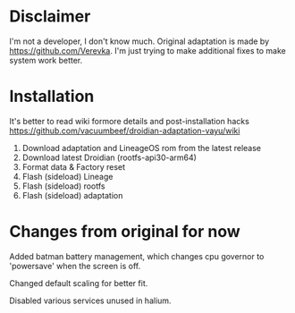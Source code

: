 # Disclaimer
I'm not a developer, I don't know much. Original adaptation is made by https://github.com/Verevka. I'm just trying to make additional fixes to make system work better.

# Installation

It's better to read wiki formore details and post-installation hacks
https://github.com/vacuumbeef/droidian-adaptation-vayu/wiki

1. Download adaptation and LineageOS rom from the latest release
2. Download latest Droidian (rootfs-api30-arm64)
3. Format data & Factory reset
4. Flash (sideload) Lineage
5. Flash (sideload) rootfs
6. Flash (sideload) adaptation

# Changes from original for now
Added batman battery management, which changes cpu governor to 'powersave' when the screen is off.

Changed default scaling for better fit.

Disabled various services unused in halium.
